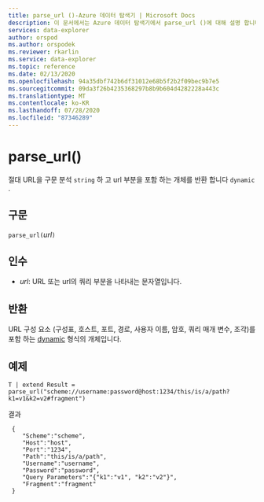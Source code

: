 ```yaml
---
title: parse_url ()-Azure 데이터 탐색기 | Microsoft Docs
description: 이 문서에서는 Azure 데이터 탐색기에서 parse_url ()에 대해 설명 합니다.
services: data-explorer
author: orspod
ms.author: orspodek
ms.reviewer: rkarlin
ms.service: data-explorer
ms.topic: reference
ms.date: 02/13/2020
ms.openlocfilehash: 94a35dbf742b6df31012e68b5f2b2f09bec9b7e5
ms.sourcegitcommit: 09da3f26b4235368297b8b9b604d4282228a443c
ms.translationtype: MT
ms.contentlocale: ko-KR
ms.lasthandoff: 07/28/2020
ms.locfileid: "87346289"
---
```

# <a name="parse_url"></a>parse_url()

절대 URL을 구문 분석 `string` 하 고 url 부분을 포함 하는 개체를 반환 합니다 `dynamic` .


## <a name="syntax"></a>구문

`parse_url(`*url*`)`

## <a name="arguments"></a>인수

* *url*: URL 또는 url의 쿼리 부분을 나타내는 문자열입니다.

## <a name="returns"></a>반환

URL 구성 요소 (구성표, 호스트, 포트, 경로, 사용자 이름, 암호, 쿼리 매개 변수, 조각)를 포함 하는 [dynamic](./scalar-data-types/dynamic.md) 형식의 개체입니다.

## <a name="example"></a>예제

```kusto
T | extend Result = parse_url("scheme://username:password@host:1234/this/is/a/path?k1=v1&k2=v2#fragment")
```

결과

```
 {
    "Scheme":"scheme",
    "Host":"host",
    "Port":"1234",
    "Path":"this/is/a/path",
    "Username":"username",
    "Password":"password",
    "Query Parameters":"{"k1":"v1", "k2":"v2"}",
    "Fragment":"fragment"
 }
```